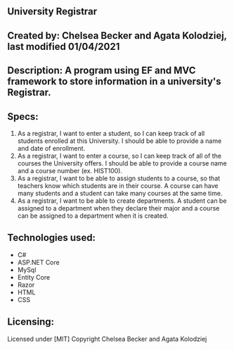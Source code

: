 ## University Registrar

## Created by: Chelsea Becker and Agata Kolodziej, last modified 01/04/2021

## Description: A program using EF and MVC framework to store information in a university's Registrar.

## Specs:

 1. As a registrar, I want to enter a student, so I can keep track of all students enrolled at this University. I should be able to provide a name and date of enrollment.
 2. As a registrar, I want to enter a course, so I can keep track of all of the courses the University offers. I should be able to provide a course name and a course number (ex. HIST100).
 3. As a registrar, I want to be able to assign students to a course, so that teachers know which students are in their course. A course can have many students and a student can take many courses at the same time.
 4. As a registrar, I want to be able to create departments. A student can be assigned to a department when they declare their major and a course can be assigned to a department when it is created.

## Technologies used:

* C#
* ASP.NET Core
* MySql
* Entity Core
* Razor
* HTML
* CSS

## Licensing:

Licensed under [MIT] Copyright Chelsea Becker and Agata Kolodziej